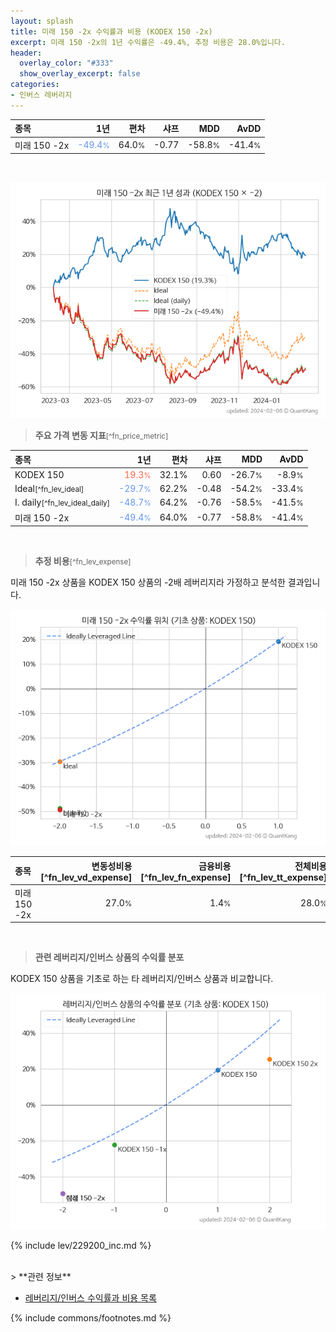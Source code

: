 ```yaml
---
layout: splash
title: 미래 150 -2x 수익률과 비용 (KODEX 150 -2x)
excerpt: 미래 150 -2x의 1년 수익률은 -49.4%, 추정 비용은 28.0%입니다.
header:
  overlay_color: "#333"
  show_overlay_excerpt: false
categories:
- 인버스 레버리지
---
```


| **종목** | **1년** | **편차** | **샤프** | **MDD** | **AvDD** |
| :------------ | ------: | -----------: | -------: | ------: | -------: |
| 미래 150 -2x | <span style="color: cornflowerblue">-49.4<small>%</small></span> | 64.0<small>%</small> | -0.77 | -58.8<small>%</small> | -41.4<small>%</small> |

<!-- more -->

<br>

![미래 150 -2x](/lev/images/520057.png)

> **주요 가격 변동 지표**<small>[^fn_price_metric]</small>


| **종목** | **1년** | **편차** | **샤프** | **MDD** | **AvDD** |
| :------------ | ------: | -----------: | -------: | ------: | -------: |
| KODEX 150 | <span style="color: tomato">19.3<small>%</small></span> | 32.1% | 0.60 | -26.7<small>%</small> | -8.9<small>%</small> |
| Ideal<small>[^fn_lev_ideal]</small> | <span style="color: cornflowerblue">-29.7<small>%</small></span> | 62.2% | -0.48 | -54.2<small>%</small> | -33.4<small>%</small> |
| I. daily<small>[^fn_lev_ideal_daily]</small> | <span style="color: cornflowerblue">-48.7<small>%</small></span> | 64.2% | -0.76 | -58.5<small>%</small> | -41.5<small>%</small> |
| 미래 150 -2x | <span style="color: cornflowerblue">-49.4<small>%</small></span> | 64.0% | -0.77 | -58.8<small>%</small> | -41.4<small>%</small> |

<br>

> **추정 비용**<small>[^fn_lev_expense]</small><a id="expense"></a>

미래 150 -2x 상품을 KODEX 150 상품의 -2배 레버리지라 가정하고 분석한 결과입니다.

![미래 150 -2x](/lev/images/520057_ideal.png)

| **종목** | **변동성비용**[^fn_lev_vd_expense] | **금융비용**[^fn_lev_fn_expense] | **전체비용**[^fn_lev_tt_expense] |
| :------------ | ------: | -----------: | -------: |
| 미래 150 -2x | 27.0<small>%</small> | 1.4<small>%</small> | 28.0<small>%</small> |

<br>

> **관련 레버리지/인버스 상품의 수익률 분포**

KODEX 150 상품을 기초로 하는 타 레버리지/인버스 상품과 비교합니다.

![KODEX 150](/lev/images/229200_ideal.png)

{% include lev/229200_inc.md %}

<br>
> **관련 정보**

- [레버리지/인버스 수익률과 비용 목록](/lev/)

{% include commons/footnotes.md %}